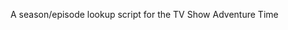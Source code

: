                                                                     
A season/episode lookup script for the TV Show Adventure Time
